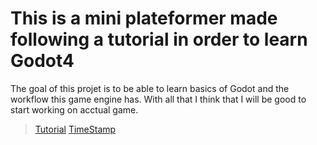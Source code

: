 # This is a mini plateformer made following a tutorial in order to learn Godot4

The goal of this projet is to be able to learn basics of Godot and the workflow this game engine has.
With all that I think that I will be good to start working on acctual game.

> [Tutorial](https://www.youtube.com/watch?v=LOhfqjmasi0&ab_channel=Brackeys)
> [TimeStamp](https://youtu.be/LOhfqjmasi0?si=2R6MxZ9DvijAACYW&t=2518)